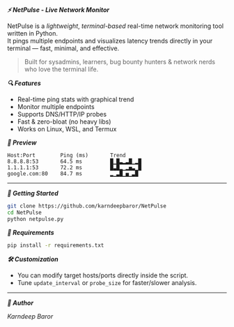 
***⚡ NetPulse - Live Network Monitor***

NetPulse is a *lightweight*, *terminal-based* real-time network monitoring tool written in Python.  
It pings multiple endpoints and visualizes latency trends directly in your terminal — fast, minimal, and effective.

> Built for sysadmins, learners, bug bounty hunters & network nerds who love the terminal life.


***🔍 Features***

- Real-time ping stats with graphical trend
- Monitor multiple endpoints
- Supports DNS/HTTP/IP probes
- Fast & zero-bloat (no heavy libs)
- Works on Linux, WSL, and Termux


***📸 Preview***

```
Host:Port        Ping (ms)       Trend
8.8.8.8:53       64.5 ms         █▁█▃▂▃█▁▂█
1.1.1.1:53       72.2 ms         █▃█▂▁▂▅▃▁█
google.com:80    84.7 ms         ▂▁▃█▁▅▁▃█
```

---

***🚀 Getting Started***

```bash
git clone https://github.com/karndeepbaror/NetPulse
cd NetPulse
python netpulse.py
```

***🔧 Requirements***

```bash
pip install -r requirements.txt
```

***🛠 Customization***

- You can modify target hosts/ports directly inside the script.
- Tune `update_interval` or `probe_size` for faster/slower analysis.

---

***👤 Author***

*Karndeep Baror*

